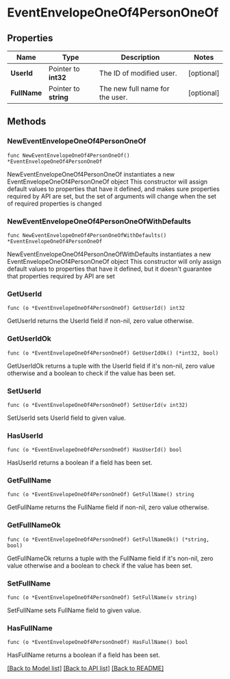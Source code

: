 # EventEnvelopeOneOf4PersonOneOf

## Properties

Name | Type | Description | Notes
------------ | ------------- | ------------- | -------------
**UserId** | Pointer to **int32** | The ID of modified user.  | [optional] 
**FullName** | Pointer to **string** | The new full name for the user.  | [optional] 

## Methods

### NewEventEnvelopeOneOf4PersonOneOf

`func NewEventEnvelopeOneOf4PersonOneOf() *EventEnvelopeOneOf4PersonOneOf`

NewEventEnvelopeOneOf4PersonOneOf instantiates a new EventEnvelopeOneOf4PersonOneOf object
This constructor will assign default values to properties that have it defined,
and makes sure properties required by API are set, but the set of arguments
will change when the set of required properties is changed

### NewEventEnvelopeOneOf4PersonOneOfWithDefaults

`func NewEventEnvelopeOneOf4PersonOneOfWithDefaults() *EventEnvelopeOneOf4PersonOneOf`

NewEventEnvelopeOneOf4PersonOneOfWithDefaults instantiates a new EventEnvelopeOneOf4PersonOneOf object
This constructor will only assign default values to properties that have it defined,
but it doesn't guarantee that properties required by API are set

### GetUserId

`func (o *EventEnvelopeOneOf4PersonOneOf) GetUserId() int32`

GetUserId returns the UserId field if non-nil, zero value otherwise.

### GetUserIdOk

`func (o *EventEnvelopeOneOf4PersonOneOf) GetUserIdOk() (*int32, bool)`

GetUserIdOk returns a tuple with the UserId field if it's non-nil, zero value otherwise
and a boolean to check if the value has been set.

### SetUserId

`func (o *EventEnvelopeOneOf4PersonOneOf) SetUserId(v int32)`

SetUserId sets UserId field to given value.

### HasUserId

`func (o *EventEnvelopeOneOf4PersonOneOf) HasUserId() bool`

HasUserId returns a boolean if a field has been set.

### GetFullName

`func (o *EventEnvelopeOneOf4PersonOneOf) GetFullName() string`

GetFullName returns the FullName field if non-nil, zero value otherwise.

### GetFullNameOk

`func (o *EventEnvelopeOneOf4PersonOneOf) GetFullNameOk() (*string, bool)`

GetFullNameOk returns a tuple with the FullName field if it's non-nil, zero value otherwise
and a boolean to check if the value has been set.

### SetFullName

`func (o *EventEnvelopeOneOf4PersonOneOf) SetFullName(v string)`

SetFullName sets FullName field to given value.

### HasFullName

`func (o *EventEnvelopeOneOf4PersonOneOf) HasFullName() bool`

HasFullName returns a boolean if a field has been set.


[[Back to Model list]](../README.md#documentation-for-models) [[Back to API list]](../README.md#documentation-for-api-endpoints) [[Back to README]](../README.md)


